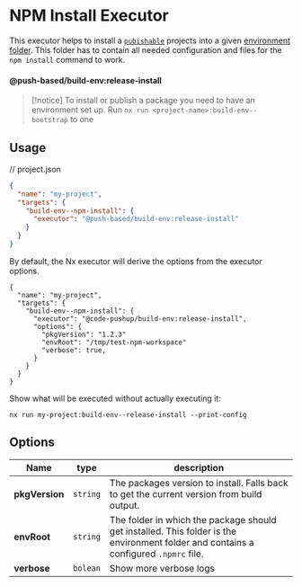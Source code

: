 # NPM Install Executor

This executor helps to install a [`pubishable`](../../../../../README.md#fine-grained-selection-of-publishable-projects) projects into a given [environment folder](../../../../../README.md#-environment-folders-to-isolate-files-during-e2e-tests).
This folder has to contain all needed configuration and files for the `npm install` command to work.

#### @push-based/build-env:release-install

> [!notice]
> To install or publish a package you need to have an environment set up.
> Run `nx run <project-name>:build-env--bootstrap` to  one

## Usage

// project.json

```json
{
  "name": "my-project",
  "targets": {
    "build-env--npm-install": {
      "executor": "@push-based/build-env:release-install"
    }
  }
}
```

By default, the Nx executor will derive the options from the executor options.

```jsonc
{
  "name": "my-project",
  "targets": {
    "build-env--npm-install": {
      "executor": "@code-pushup/build-env:release-install",
      "options": {
        "pkgVersion": "1.2.3"
        "envRoot": "/tmp/test-npm-workspace"
        "verbose": true,
      }
    }
  }
}
```

Show what will be executed without actually executing it:

`nx run my-project:build-env--release-install --print-config`

## Options

| Name           | type     | description                                                                                                                          |
|----------------|----------|--------------------------------------------------------------------------------------------------------------------------------------|
| **pkgVersion** | `string` | The packages version to install. Falls back to get the current version from build output.                                            |
| **envRoot**    | `string` | The folder in which the package should get installed. This folder is the environment folder and contains a configured `.npmrc` file. |
| **verbose**    | `bolean` | Show more verbose logs                                                                                                               |
